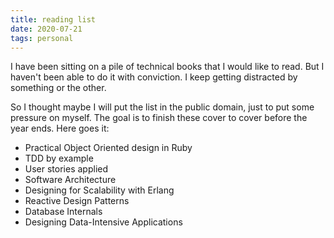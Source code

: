 ```yaml
---
title: reading list
date: 2020-07-21
tags: personal
---
```


I have been sitting on a pile of technical books that I would like to read. But I haven't been able to do it with conviction. I keep getting distracted by something or the other.

So I thought maybe I will put the list in the public domain, just to put some pressure on myself. The goal is to finish these cover to cover before the year ends. Here goes it:

- Practical Object Oriented design in Ruby
- TDD by example
- User stories applied
- Software Architecture
- Designing for Scalability with Erlang
- Reactive Design Patterns
- Database Internals
- Designing Data-Intensive Applications
